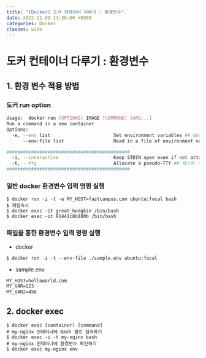 ```yaml
---
title: "[Docker] 도커 컨테이너 다루기 : 환경변수"
date: 2022-11-09 13:36:00 +0900
categories: Docker
classes: wide
---
```


# 도커 컨테이너 다루기 : 환경변수

## 1. 환경 변수 적용 방법 

### 도커 run option 

```bash
Usage:  docker run [OPTIONS] IMAGE [COMMAND] [ARG...]
Run a command in a new container
Options:
  -e, --env list                       Set environment variables ## docker 명령어 안에 환경 변수 입력
      --env-file list                  Read in a file of environment variables ## 환경변수가 등록된 파일 로드

#############################################
  -i, --interactive                    Keep STDIN open even if not attached ## 연결되지 않은 경우 STDIN(표주입출력기)를 열어둔다.
  -t, --tty                            Allocate a pseudo-TTY ## 텍스트 기반의 터미널(TTY)을 애뮬 레이트 해줍니다.
#############################################  
```

### 일반 docker 환경변수 입력 명령 실행
```console
$ docker run -i -t -e MY_HOST=fastcampus.com ubuntu:focal bash
$ 재접속시
$ docker exec -it great_hodgkin /bin/bash
$ docker exec -it 91441c8b180b /bin/bash
```

### 파일을 통한 환경변수 입력 명령 실행
- docker
```console
$ docker run -i -t --env-file ./sample.env ubuntu:focal
```
- sample.env
```txt
MY_HOST=helloworld.com
MY_VAR=123
MY_VAR2=456
```

## 2. docker exec

```console
$ docker exec [container] [command]
# my-nginx 컨테이너에 Bash 셸로 접속하기
$ docker exec -i -t my-nginx bash
# my-nginx 컨테이너에 환경변수 확인하기
$ docker exec my-nginx env
```


